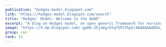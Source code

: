```yaml
---
publication: "hodges-model.blogspot.com"
link: "https://hodges-model.blogspot.com/search"
title: "Hodges' Model: Welcome to the QUAD"
excerpt: "A blog on Hodges model, an open generic framework for nursing, health, social care and education, supporting person centred and integrated care."
image: "https://4.bp.blogspot.com/-gpH6-25jabg/Utq7SPCfbpI/AAAAAAAAEDo/peOJa6HPmFc/s1600/hodgesmodelfig1.png"
group: con
rank: 11
---
```

